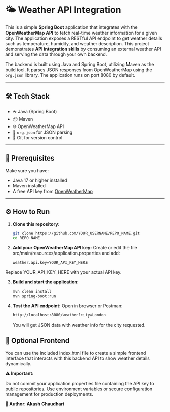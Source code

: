 # 🌤️ Weather API Integration

This is a simple **Spring Boot** application that integrates with the **OpenWeatherMap API** to fetch real-time weather information for a given city. The application exposes a RESTful API endpoint to get weather details such as temperature, humidity, and weather description. This project demonstrates **API integration skills** by consuming an external weather API and serving the data through your own backend.

The backend is built using Java and Spring Boot, utilizing Maven as the build tool. It parses JSON responses from OpenWeatherMap using the `org.json` library. The application runs on port 8080 by default.

---

## 🛠️ Tech Stack
- ☕ Java (Spring Boot)
- 📦 Maven
- 🌐 OpenWeatherMap API
- 🔄 `org.json` for JSON parsing
- 🐙 Git for version control

---

## 🚀 Prerequisites
Make sure you have:
- Java 17 or higher installed
- Maven installed
- A free API key from [OpenWeatherMap](https://openweathermap.org/api)

---

## ⚙️ How to Run

1. **Clone this repository:**

   ```bash
   git clone https://github.com/YOUR_USERNAME/REPO_NAME.git
   cd REPO_NAME
   ```
2. **Add your OpenWeatherMap API key:**
   Create or edit the file src/main/resources/application.properties and add:
   ```bash
   weather.api.key=YOUR_API_KEY_HERE
   ```
Replace YOUR_API_KEY_HERE with your actual API key.

3. **Build and start the application:**
   ```bash
   mvn clean install
   mvn spring-boot:run
   ```
4. **Test the API endpoint:**
   Open in browser or Postman:
   ```bash
   http://localhost:8080/weather?city=London
   ```
   You will get JSON data with weather info for the city requested.
## 🎨 Optional Frontend
You can use the included index.html file to create a simple frontend interface that interacts with this backend API to show weather details dynamically.

**⚠️ Important:**

Do not commit your application.properties file containing the API key to public repositories. Use environment variables or secure configuration management for production deployments.

**👤 Author: Akash Chaudhari**

